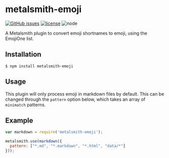 # metalsmith-emoji
[![GitHub issues](https://img.shields.io/github/issues/tech4him1/metalsmith-emoji.svg)](https://github.com/tech4him1/metalsmith-emoji/issues) [![license](https://img.shields.io/github/license/tech4him1/metalsmith-emoji.svg)](https://github.com/tech4him1/metalsmith-emoji/blob/master/LICENSE) ![node](https://img.shields.io/node/v/metalsmith-emoji.svg)

  A Metalsmith plugin to convert emoji shortnames to emoji, using the EmojiOne list.

## Installation

    $ npm install metalsmith-emoji

## Usage

  This plugin will only process emoji in markdown files by default. This can be changed through the `pattern` option below, which takes an array of `minimatch` patterns.

## Example

```js
var markdown = require('metalsmith-emoji');

metalsmith.use(markdown({
  pattern: ["*.md", "*.markdown", "*.html", "data/*"]
}));
```
